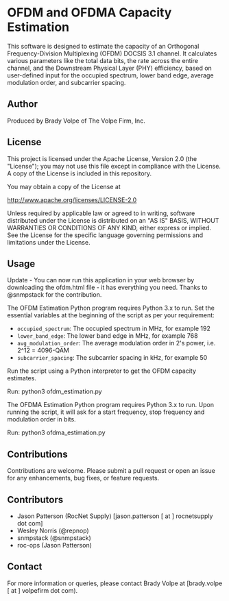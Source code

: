 # OFDM and OFDMA Capacity Estimation

This software is designed to estimate the capacity of an Orthogonal Frequency-Division Multiplexing (OFDM) DOCSIS 3.1 channel. It calculates various parameters like the total data bits, the rate across the entire channel, and the Downstream Physical Layer (PHY) efficiency, based on user-defined input for the occupied spectrum, lower band edge, average modulation order, and subcarrier spacing.

## Author

Produced by Brady Volpe of The Volpe Firm, Inc.

## License

This project is licensed under the Apache License, Version 2.0 (the "License"); you may not use this file except in compliance with the License. A copy of the License is included in this repository. 

You may obtain a copy of the License at

   http://www.apache.org/licenses/LICENSE-2.0

Unless required by applicable law or agreed to in writing, software distributed under the License is distributed on an "AS IS" BASIS, WITHOUT WARRANTIES OR CONDITIONS OF ANY KIND, either express or implied. See the License for the specific language governing permissions and limitations under the License.

## Usage
Update - You can now run this application in your web browser by downloading the ofdm.html file - it has everything you need. Thanks to @snmpstack for the contribution. 


The OFDM Estimation Python program requires Python 3.x to run. Set the essential variables at the beginning of the script as per your requirement:

- `occupied_spectrum`: The occupied spectrum in MHz, for example 192
- `lower_band_edge`: The lower band edge in MHz, for example 768
- `avg_modulation_order`: The average modulation order in 2's power, i.e. 2^12 = 4096-QAM
- `subcarrier_spacing`: The subcarrier spacing in kHz, for example 50

Run the script using a Python interpreter to get the OFDM capacity estimates.

Run: python3 ofdm_estimation.py

The OFDMA Estimation Python program requires Python 3.x to run. Upon running the script, it will ask for a start frequency, stop frequency and modulation order in bits.

Run: python3 ofdma_estimation.py 

## Contributions

Contributions are welcome. Please submit a pull request or open an issue for any enhancements, bug fixes, or feature requests.

## Contributors

- Jason Patterson (RocNet Supply) [jason.patterson [ at ] rocnetsupply dot com]
- Wesley Norris (@repnop)
- snmpstack (@snmpstack)
- roc-ops (Jason Patterson)

## Contact

For more information or queries, please contact Brady Volpe at [brady.volpe [ at ] volpefirm dot com).
